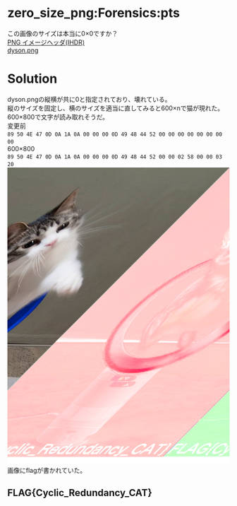 # zero_size_png:Forensics:pts
この画像のサイズは本当に0×0ですか？  
[PNG イメージヘッダ(IHDR)](https://www.setsuki.com/hsp/ext/chunk/IHDR.htm)  
[dyson.png](dyson.png)  

# Solution
dyson.pngの縦横が共に0と指定されており、壊れている。  
縦のサイズを固定し、横のサイズを適当に直してみると600×nで猫が現れた。  
600×800で文字が読み取れそうだ。  
変更前  
`89 50 4E 47 0D 0A 1A 0A 00 00 00 0D 49 48 44 52 00 00 00 00 00 00 00 00`  
600×800  
`89 50 4E 47 0D 0A 1A 0A 00 00 00 0D 49 48 44 52 00 00 02 58 00 00 03 20`  
![dyson_600_800.png](images/dyson_600_800.png)  
画像にflagが書かれていた。  

## FLAG{Cyclic_Redundancy_CAT}